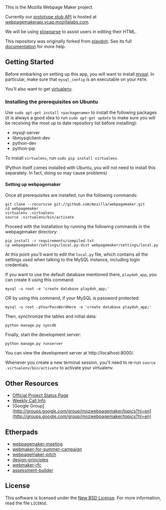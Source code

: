 This is the Mozilla Webpage Maker project.

Currently our [prototype stub API][] is hosted at [webpagemakerapi.vcap.mozillalabs.com][].

We will be using [slowparse][] to assist users in editing their HTML.

This repository was originally forked from [playdoh][]. See its full [documentation][docs] for more help.

  [slowparse]: https://github.com/toolness/slowparse#readme
  [prototype stub API]: https://github.com/mozilla/webpagemaker/tree/development/prototype/api#readme
  [webpagemakerapi.vcap.mozillalabs.com]: http://webpagemakerapi.vcap.mozillalabs.com/
  [docs]: http://playdoh.rtfd.org/
  [playdoh]: https://github.com/mozilla/playdoh

## Getting Started

Before embarking on setting up this app, you will want to install
[mysql][]. In particular, make sure that `mysql_config` is an
executable on your `PATH`.

You'll also want to get [virtualenv][].

### Installing the prerequisites on Ubuntu

Use `sudo apt-get install <packagename>` to install the following
packages (it is always a good idea to run `sudo apt-get update` to
make sure you will be receiving the most up to date repository list
before installing):

  * mysql-server
  * libmysqlclient-dev
  * python-dev
  * python-pip

To install `virtualenv`, run `sudo pip install virtualenv`.

(Python itself comes installed with Ubuntu, you will not need to
install this separately. In fact, doing so may cause problems)

#### Setting up webpagemaker

Once all prerequisites are installed, run the following commands:

    git clone --recursive git://github.com/mozilla/webpagemaker.git
    cd webpagemaker
    virtualenv .virtualenv
    source .virtualenv/bin/activate

Proceed with the installation by running the following commands in the 
webpagemaker directory:

    pip install -r requirements/compiled.txt
    cp webpagemaker/settings/local.py-dist webpagemaker/settings/local.py

At this point you'll want to edit the `local.py` file, which
contains all the settings used when talking to the MySQL instance,
including login credentials.

If you want to use the default database mentioned there, `playdoh_app`,
you can create it using this command:

    mysql -u root -e 'create database playdoh_app;'

OR by using this command, if your MySQL is password protected:

    mysql -u root -pYourPassWordHere -e 'create database playdoh_app;'

Then, synchronize the tables and initial data:

    python manage.py syncdb

Finally, start the development server:

    python manage.py runserver

You can view the development server at http://localhost:8000/.

Whenever you create a new terminal session, you'll need to re-run
`source .virtualenv/bin/activate` to activate your virtualenv.

  [mysql]: http://dev.mysql.com/downloads/
  [virtualenv]: http://pypi.python.org/pypi/virtualenv

## Other Resources

  * [Official Project Status Page](https://wiki.mozilla.org/Webpagemakerapi)
  * [Weekly Call Info](https://wiki.mozilla.org/WebPageMaker)
  * [Google Group](http://groups.google.com/group/mozwebpagemaker/topics?hl=en](http://groups.google.com/group/mozwebpagemaker/topics?hl=en)

## Etherpads

  * [webpagemaker-meeting](https://etherpad.mozilla.org/webpagemaker-meeting)
  * [webmaker-for-summer-campaign](https://etherpad.mozilla.org/webmaker-for-summer-campaign)
  * [webpagemaker-pitch](https://etherpad.mozilla.org/webpagemaker-pitch)
  * [design-principles](https://mozlearning.etherpad.mozilla.org/design-principles)
  * [webmaker-rfc](https://etherpad.mozilla.org/webmaker-rfc)
  * [assessment-builder](https://etherpad.mozilla.org/assessment-builder)

## License

This software is licensed under the [New BSD License][BSD]. For more
information, read the file ``LICENSE``.

  [BSD]: http://creativecommons.org/licenses/BSD/
